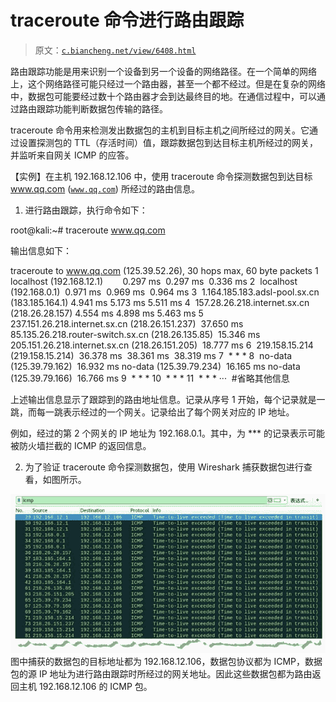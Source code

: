 # traceroute 命令进行路由跟踪

> 原文：[`c.biancheng.net/view/6408.html`](http://c.biancheng.net/view/6408.html)

路由跟踪功能是用来识别一个设备到另一个设备的网络路径。在一个简单的网络上，这个网络路径可能只经过一个路由器，甚至一个都不经过。但是在复杂的网络中，数据包可能要经过数十个路由器才会到达最终目的地。在通信过程中，可以通过路由跟踪功能判断数据包传输的路径。

traceroute 命令用来检测发出数据包的主机到目标主机之间所经过的网关。它通过设置探测包的 TTL（存活时间）值，跟踪数据包到达目标主机所经过的网关，并监听来自网关 ICMP 的应答。

【实例】在主机 192.168.12.106 中，使用 traceroute 命令探测数据包到达目标 www.qq.com ([`www.qq.com`](http://www.qq.com)) 所经过的路由信息。

1) 进行路由跟踪，执行命令如下：

root@kali:~# traceroute www.qq.com

输出信息如下：

traceroute to www.qq.com (125.39.52.26), 30 hops max, 60 byte packets
1  localhost (192.168.12.1)        0.297 ms  0.297 ms  0.336 ms
2  localhost (192.168.0.1)  0.971 ms  0.969 ms  0.964 ms
3  1.164.185.183.adsl-pool.sx.cn (183.185.164.1) 4.941 ms 5.173 ms 5.511 ms
4  157.28.26.218.internet.sx.cn (218.26.28.157) 4.554 ms 4.898 ms 5.463 ms
5  237.151.26.218.internet.sx.cn (218.26.151.237)  37.650 ms 85.135.26.218.router-switch.sx.cn (218.26.135.85)  15.346 ms 205.151.26.218.internet.sx.cn (218.26.151.205)  18.777 ms
6  219.158.15.214 (219.158.15.214)  36.378 ms  38.361 ms  38.319 ms
7  * * *
8  no-data (125.39.79.162)  16.932 ms no-data (125.39.79.234)  16.165 ms no-data (125.39.79.166)  16.766 ms
9  * * *
10  * * *
11  * * *
···  #省略其他信息

上述输出信息显示了跟踪到的路由地址信息。记录从序号 1 开始，每个记录就是一跳，而每一跳表示经过的一个网关。记录给出了每个网关对应的 IP 地址。

例如，经过的第 2 个网关的 IP 地址为 192.168.0.1。其中，为 *** 的记录表示可能被防火墙拦截的 ICMP 的返回信息。

2) 为了验证 traceroute 命令探测数据包，使用 Wireshark 捕获数据包进行查看，如图所示。

![](img/6cbfb4778f25932ed9522ce1d7cc1290.png)图中捕获的数据包的目标地址都为 192.168.12.106，数据包协议都为 ICMP，数据包的源 IP 地址为进行路由跟踪时所经过的网关地址。因此这些数据包都为路由返回主机 192.168.12.106 的 ICMP 包。
